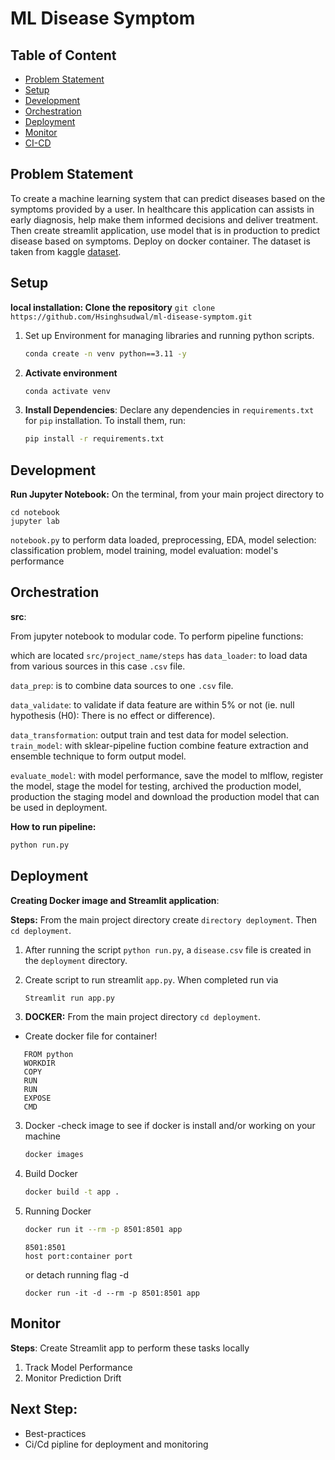 # ML Disease Symptom

## Table of Content
- [Problem Statement](#problem-statement)
- [Setup](#setup)
- [Development](#development)
- [Orchestration](#orchestration)
- [Deployment](#deployment)
- [Monitor](#monitor)
- [CI-CD](#ci-cd)


## Problem Statement

To create a machine learning system that can predict diseases based on the symptoms provided by a user. In healthcare this application can assists in early diagnosis, help make them informed decisions and deliver treatment. Then create streamlit application, use model that is in production to predict disease based on symptoms. Deploy on docker container. The dataset is taken from kaggle [dataset](https://www.kaggle.com/datasets/itachi9604disease-symptom-description-dataset).


## Setup

**local installation: Clone the repository** `git clone https://github.com/Hsinghsudwal/ml-disease-symptom.git`

1. Set up Environment for managing libraries and running python scripts.
   ```bash
   conda create -n venv python==3.11 -y
   ```
2. **Activate environment**
   ```bash
   conda activate venv
   ```

3. **Install Dependencies**:
    Declare any dependencies in `requirements.txt` for `pip` installation.
    To install them, run:
    ```bash
    pip install -r requirements.txt 
   ```

## Development

**Run Jupyter Notebook:** On the terminal, from your main project directory to

   ```
   cd notebook
   jupyter lab
   ```
`notebook.py` to perform data loaded, preprocessing, EDA, model selection: classification problem, model training, model evaluation: model's performance

## Orchestration
**src**:

From jupyter notebook to modular code. To perform pipeline functions: 

which are located `src/project_name/steps` has `data_loader`: to load data from various sources in this case `.csv` file.

`data_prep`: is to combine data sources to one `.csv` file.

`data_validate`: to validate if data feature are within 5% or not (ie. null hypothesis (H0): There is no effect or difference).

`data_transformation`: output train and test data for model selection.
`train_model`: with sklear-pipeline fuction combine feature extraction and ensemble technique to form output model.

`evaluate_model`: with model performance, save the model to mlflow, register the model, stage the model for testing, archived the production model, production the staging model and download the production model that can be used in deployment.

**How to run pipeline:**
   ```bash
   python run.py
   ```

## Deployment
**Creating Docker image and Streamlit application**:

**Steps:** From the main project directory create `directory deployment`. Then `cd deployment`.
1. After running the script `python run.py`, a `disease.csv` file is created in the   `deployment` directory.

2. Create script to run streamlit `app.py`. When completed run via
   ```bash
   Streamlit run app.py
   ```

3. **DOCKER:** From the main project directory `cd deployment`.
* Create docker file for container!
 ```
    FROM python 
    WORKDIR
    COPY
    RUN
    RUN
    EXPOSE
    CMD
```

3. Docker -check image to see if docker is install and/or working on your machine
   ```bash
   docker images
   ```
4. Build Docker
   ```bash
   docker build -t app .
   ```
5. Running Docker 
   ```bash
   docker run it --rm -p 8501:8501 app

   ```
   ```
   8501:8501
   host port:container port
   ```
   or detach running flag -d

   `docker run -it -d --rm -p 8501:8501 app`

## Monitor
**Steps**: Create Streamlit app to perform these tasks locally
1. Track Model Performance
2. Monitor Prediction Drift

## Next Step:

- Best-practices
- Ci/Cd pipline for deployment and monitoring






